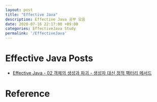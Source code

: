 ```yaml
---
layout: post
title: "Effective Java"
description: Effective Java 공부 모음
date: 2020-07-16 22:17:00 +09:00
categories: EffectiveJava Study
permalink: '/EffectiveJava'
---
```


# Effective Java Posts
- [Effective Java - 02 객체의 생성과 파괴 - 생성자 대신 정적 팩터리 메서드](https://yoowonyoung.github.io/posts/Effective-Java-01/)

# Reference

